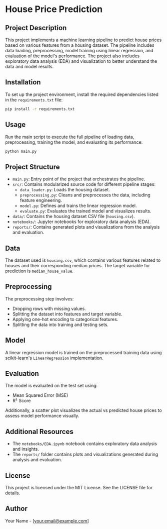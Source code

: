# House Price Prediction

## Project Description
This project implements a machine learning pipeline to predict house prices based on various features from a housing dataset. The pipeline includes data loading, preprocessing, model training using linear regression, and evaluation of the model's performance. The project also includes exploratory data analysis (EDA) and visualization to better understand the data and model results.

## Installation
To set up the project environment, install the required dependencies listed in the `requirements.txt` file:

```bash
pip install -r requirements.txt
```

## Usage
Run the main script to execute the full pipeline of loading data, preprocessing, training the model, and evaluating its performance:

```bash
python main.py
```

## Project Structure
- `main.py`: Entry point of the project that orchestrates the pipeline.
- `src/`: Contains modularized source code for different pipeline stages:
  - `data_loader.py`: Loads the housing dataset.
  - `preprocessing.py`: Cleans and preprocesses the data, including feature engineering.
  - `model.py`: Defines and trains the linear regression model.
  - `evaluate.py`: Evaluates the trained model and visualizes results.
- `data/`: Contains the housing dataset CSV file (`housing.csv`).
- `notebooks/`: Jupyter notebooks for exploratory data analysis (EDA).
- `reports/`: Contains generated plots and visualizations from the analysis and evaluation.

## Data
The dataset used is `housing.csv`, which contains various features related to houses and their corresponding median prices. The target variable for prediction is `median_house_value`.

## Preprocessing
The preprocessing step involves:
- Dropping rows with missing values.
- Splitting the dataset into features and target variable.
- Applying one-hot encoding to categorical features.
- Splitting the data into training and testing sets.

## Model
A linear regression model is trained on the preprocessed training data using scikit-learn's `LinearRegression` implementation.

## Evaluation
The model is evaluated on the test set using:
- Mean Squared Error (MSE)
- R² Score

Additionally, a scatter plot visualizes the actual vs predicted house prices to assess model performance visually.

## Additional Resources
- The `notebooks/EDA.ipynb` notebook contains exploratory data analysis and insights.
- The `reports/` folder contains plots and visualizations generated during analysis and evaluation.

## License
This project is licensed under the MIT License. See the LICENSE file for details.

## Author
Your Name - [your.email@example.com]
